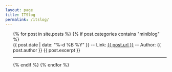 ```yaml
---
layout: page
title: ITSlog
permalink: /itslog/
---
```


<ul>
  {% for post in site.posts %}
    {% if post.categories contains "miniblog" %}
      <li style="list-style-type: none;">
        {{ post.date | date: "%-d %B %Y" }} -- Link: <a href="{{ post.url }}">{{ post.url }}</a> -- Author: {{ post.author }}
        {{ post.excerpt }}
      </li>
      <hr>
    {% endif %}
  {% endfor %}
</ul>
